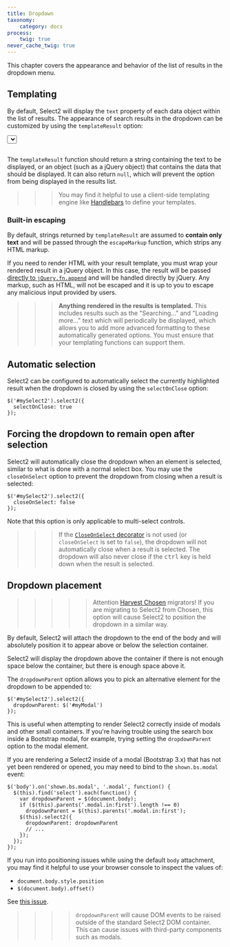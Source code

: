 ```yaml
---
title: Dropdown
taxonomy:
    category: docs
process:
    twig: true
never_cache_twig: true
---
```


This chapter covers the appearance and behavior of the list of results in the dropdown menu.

## Templating

By default, Select2 will display the `text` property of each data object within the list of results.  The appearance of search results in the dropdown can be customized by using the `templateResult` option:

<div class="s2-example">
    <select class="js-example-templating js-states form-control"></select>
</div>

<pre data-fill-from=".js-code-example-templating"></pre>

<script type="text/javascript" class="js-code-example-templating">

function formatState (state) {
  if (!state.id) {
    return state.text;
  }
  var baseUrl = "{{ url('user://pages/images/flags') }}";
  var $state = $(
    '<span><img src="' + baseUrl + '/' + state.element.value.toLowerCase() + '.png" class="img-flag" /> ' + state.text + '</span>'
  );
  return $state;
};

$(".js-example-templating").select2({
  templateResult: formatState
});

</script>

The `templateResult` function should return a string containing the text to be displayed, or an object (such as a jQuery object) that contains the data that should be displayed.  It can also return `null`, which will prevent the option from being displayed in the results list.

>>> You may find it helpful to use a client-side templating engine like [Handlebars](http://handlebarsjs.com/) to define your templates.

### Built-in escaping

By default, strings returned by `templateResult` are assumed to **contain only text** and will be passed through the `escapeMarkup` function, which strips any HTML markup.

If you need to render HTML with your result template, you must wrap your rendered result in a jQuery object. In this case, the result will be passed [directly to `jQuery.fn.append`](https://api.jquery.com/append/) and will be handled directly by jQuery.  Any markup, such as HTML, will not be escaped and it is up to you to escape any malicious input provided by users.

>>> **Anything rendered in the results is templated.** This includes results such as the "Searching..." and "Loading more..." text which will periodically be displayed, which allows you to add more advanced formatting to these automatically generated options.  You must ensure that your templating functions can support them.

## Automatic selection

Select2 can be configured to automatically select the currently highlighted result when the dropdown is closed by using the `selectOnClose` option:

```
$('#mySelect2').select2({
  selectOnClose: true
});
```

## Forcing the dropdown to remain open after selection

Select2 will automatically close the dropdown when an element is selected, similar to what is done with a normal select box.  You may use the `closeOnSelect` option to prevent the dropdown from closing when a result is selected:

```
$('#mySelect2').select2({
  closeOnSelect: false
});
```

Note that this option is only applicable to multi-select controls.

>>> If the [`CloseOnSelect` decorator](/advanced/default-adapters/dropdown#closeonselect) is not used (or `closeOnSelect` is set to <code>false</code>), the dropdown will not automatically close when a result is selected.  The dropdown will also never close if the <kbd>ctrl</kbd> key is held down when the result is selected.

## Dropdown placement

>>>>> Attention [Harvest Chosen](https://harvesthq.github.io/chosen/) migrators!  If you are migrating to Select2 from Chosen, this option will cause Select2 to position the dropdown in a similar way.

By default, Select2 will attach the dropdown to the end of the body and will absolutely position it to appear above or below the selection container.

Select2 will display the dropdown above the container if there is not enough space below the container, but there is enough space above it.

The `dropdownParent` option allows you to pick an alternative element for the dropdown to be appended to:

```
$('#mySelect2').select2({
  dropdownParent: $('#myModal')
});
```

This is useful when attempting to render Select2 correctly inside of modals and other small containers.  If you're having trouble using the search box inside a Bootstrap modal, for example, trying setting the `dropdownParent` option to the modal element.

If you are rendering a Select2 inside of a modal (Bootstrap 3.x) that has not yet been rendered or opened, you may need to bind to the `shown.bs.modal` event:

```
$('body').on('shown.bs.modal', '.modal', function() {
  $(this).find('select').each(function() {
    var dropdownParent = $(document.body);
    if ($(this).parents('.modal.in:first').length !== 0)
      dropdownParent = $(this).parents('.modal.in:first');
    $(this).select2({
      dropdownParent: dropdownParent
      // ...
    });
  });
});
```

If you run into positioning issues while using the default `body` attachment, you may find it helpful to use your browser console to inspect the values of:

- `document.body.style.position`
- `$(document.body).offset()`

See [this issue](https://github.com/select2/select2/issues/3970#issuecomment-160496724).

>>>> `dropdownParent` will cause DOM events to be raised outside of the standard Select2 DOM container. This can cause issues with third-party components such as modals.
